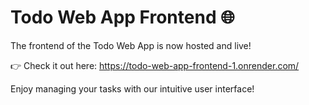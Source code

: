 # Todo Web App Frontend 🌐

The frontend of the Todo Web App is now hosted and live!

👉 Check it out here: https://todo-web-app-frontend-1.onrender.com/

Enjoy managing your tasks with our intuitive user interface!